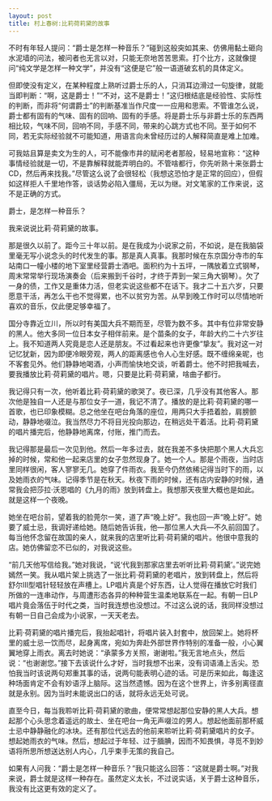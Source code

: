 ```yaml
---
layout: post
title: 村上春树:比莉荷莉黛的故事
---
```



不时有年轻人提问：“爵士是怎样一种音乐？”碰到这般突如其来、仿佛用黏土砸向水泥墙的问法，被问者也无言以对，只能无奈地苦苦思索。打个比方，这就像提问“纯文学是怎样一种文学”，并没有“这便是它”般一语道破玄机的具体定义。

但即使没有定义，在某种程度上熟听过爵士乐的人，只消耳边滑过一句旋律，就能当即判断：“啊，这是爵士！”“不对，这不是爵士！”这归根结底是经验性、实际性的判断，而非将“何谓爵士”的判断基准当作尺度一一应用和思索。不管谁怎么说，爵士都有固有的气味、固有的回响、固有的手感。将是爵士乐与非爵士乐的东西两相比较，气味不同，回响不同，手感不同，带来的心跳方式也不同。至于如何不同，若无实际经验就不可能知道，用语言向未曾经历过的人解释简直是难上加难。

可我姑且算是卖文为生的人，可不能像市井的赋闲老者那般，轻易地宣称：“这种事情经验就是一切，不是靠解释就能弄明白的。不管啥都行，你先听熟十来张爵士CD，然后再来找我。”尽管这么说了会很轻松（我想这恐怕才是正常的回应），但假如这样拒人千里地作答，谈话势必陷入僵局，无以为继。对文笔家的工作来说，这不是正确的方式。

爵士，是怎样一种音乐？

我来说说比莉·荷莉黛的故事。

那是很久以前了。距今三十年以前。是在我成为小说家之前，不如说，是在我脑袋里毫无写小说念头的时代发生的事。那是真人真事。我那时候在东京国分寺市的车站南口一幢小楼的地下室里经营爵士酒吧。面积约为十五坪，一隅放着立式钢琴，周末常常举行现场演奏会（后来搬到千谷时，才终于弄到一架三角大钢琴）。欠了一身的债，工作又是重体力活，但老实说这些都不在话下。我才二十五六岁，只要愿意干活，再怎么干也不觉得累，也不以贫穷为苦。从早到晚工作时可以尽情地听喜欢的音乐，仅此便足够幸福了。

国分寺靠近立川，所以时有美国大兵不期而至，尽管为数不多。其中有位非常安静的黑人。他大多同一位日本女子相伴前来。是个苗条的女子，年龄大约二十六岁往上。我不知道两人究竟是恋人还是朋友。不过看起来也许更像“挚友”。我对这一对记忆犹新，因为即便冷眼旁观，两人的距离感也令人心生好感。既不缠绵亲昵，也不客套见外。他们静静地喝酒，小声而愉快地交谈，听着爵士。他不时把我喊去，要我播放比莉·荷莉黛的唱片。嗯，只要是比莉·荷莉黛，啥曲子都行。

我记得只有一次，他听着比莉·荷莉黛的歌哭了。夜已深，几乎没有其他客人。那次他是独自一人还是与那位女子一道，我记不清了。播放的是比莉·荷莉黛的哪一首歌，也已印象模糊。总之他坐在吧台角落的座位，用两只大手捂着脸，肩膀颤动，静静地啜泣。我当然尽力不将目光投向那边，在稍远处干着活。比莉·荷莉黛的唱片播完后，他静静地离席，付账，推门而去。

我记得那是最后一次见到他。然后一年多过去，就在我差不多快把那个黑人大兵忘掉的时候，常和他一起来店里的女子忽然现身了。她一个人。那是个雨夜，当时店里同样很闲，客人寥寥无几。她穿了件雨衣。我至今仍然依稀记得当时下的雨，以及她雨衣的气味。记得季节是在秋天。秋夜下雨的时候，还有店内安静的时候，通常我会把莎拉·沃恩唱的《九月的雨》放到转盘上。我想那天夜里大概也是如此。就是这样一个夜晚。

她坐在吧台前，望着我的脸莞尔一笑，道了声“晚上好”。我也回一声“晚上好”。她要了威士忌，我调好递给她。随后她告诉我，他—那位黑人大兵—不久前回国了。每当他怀念留在故国的亲人，就来我的店里听比莉·荷莉黛的唱片。他很中意我的店。她仿佛留恋不已似的，对我说这些。

“前几天他写信给我。”她对我说，“说‘代我到那家店里去听听比莉·荷莉黛’。”说完她嫣然一笑。我从唱片架上挑选了一张比莉·荷莉黛的老唱片，放到转盘上，然后将舒尔Ⅲ型唱针轻轻放在声槽上。LP唱片真是个好东西，让人觉得在播放它时我们所做的一连串动作，与周遭形态各异的种种营生温柔地联系在一起。有朝一日LP唱片竟会落伍于时代之类，当时我连想也没想过。不过这么说的话，我同样没想过有朝一日自己会成为小说家，一天天老去。

比莉·荷莉黛的唱片播完后，我抬起唱针，将唱片装入封套中，放回架上。她将杯里的威士忌一饮而尽，起身离席，宛如为奔赴外部世界作特别的准备一般，小心翼翼地穿上雨衣。离去时她说：“承蒙多方关照，谢谢啦。”我无言地点头，然后说：“也谢谢您。”接下去该说什么才好，当时我想不出来，没有词语涌上舌尖。恐怕我当时该说两句郑重其事的话，说两句能表明心迹的话。可是历来如此，每逢这种场面肯定不会有妙语浮上脑际。这当然遗憾。因为在这个世界上，许多别离径直就是永别。因为当时未能说出口的话，就将永远无处可说。

直至今日，每当我聆听比莉·荷莉黛的歌曲，便常常想起那位安静的黑人大兵。想起那个心头思念着遥远的故土、坐在吧台一角无声啜泣的男人。想起他面前那杯威士忌中静静融化的冰块。还有那位代远去的他前来聆听比莉·荷莉黛唱片的女子。想起她雨衣的气味。然后，想起过于年轻、过于腼腆，因而不知畏惧，寻觅不到妙语将所思所想送达别人内心，几乎束手无策的我自己。

如果有人问我：“爵士是怎样一种音乐？”我只能这么回答：“这就是爵士啊。”对我来说，爵士就是这样一种存在。虽然定义太长，不过说实话，关于爵士这种音乐，我没有比这更有效的定义了。
